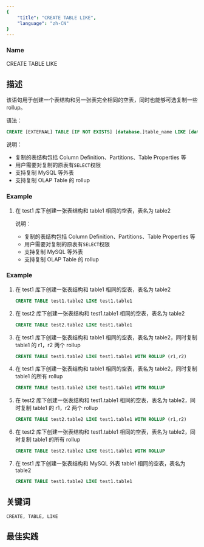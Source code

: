 ```yaml
---
{
    "title": "CREATE TABLE LIKE",
    "language": "zh-CN"
}
---
```


<!--
Licensed to the Apache Software Foundation (ASF) under one
or more contributor license agreements.  See the NOTICE file
distributed with this work for additional information
regarding copyright ownership.  The ASF licenses this file
to you under the Apache License, Version 2.0 (the
"License"); you may not use this file except in compliance
with the License.  You may obtain a copy of the License at

  http://www.apache.org/licenses/LICENSE-2.0

Unless required by applicable law or agreed to in writing,
software distributed under the License is distributed on an
"AS IS" BASIS, WITHOUT WARRANTIES OR CONDITIONS OF ANY
KIND, either express or implied.  See the License for the
specific language governing permissions and limitations
under the License.
-->

### Name

CREATE TABLE LIKE

## 描述

该语句用于创建一个表结构和另一张表完全相同的空表，同时也能够可选复制一些 rollup。 

语法：

```sql
CREATE [EXTERNAL] TABLE [IF NOT EXISTS] [database.]table_name LIKE [database.]table_name [WITH ROLLUP (r1,r2,r3,...)]
```

说明：

- 复制的表结构包括 Column Definition、Partitions、Table Properties 等 
- 用户需要对复制的原表有`SELECT`权限 
- 支持复制 MySQL 等外表 
- 支持复制 OLAP Table 的 rollup

### Example

1. 在 test1 库下创建一张表结构和 table1 相同的空表，表名为 table2

    说明：
    - 复制的表结构包括 Column Definition、Partitions、Table Properties 等 
    - 用户需要对复制的原表有`SELECT`权限 
    - 支持复制 MySQL 等外表 
    - 支持复制 OLAP Table 的 rollup

### Example


1. 在 test1 库下创建一张表结构和 table1 相同的空表，表名为 table2

    ```sql
    CREATE TABLE test1.table2 LIKE test1.table1
    ```

2. 在 test2 库下创建一张表结构和 test1.table1 相同的空表，表名为 table2

    ```sql
    CREATE TABLE test2.table2 LIKE test1.table1
    ```

3. 在 test1 库下创建一张表结构和 table1 相同的空表，表名为 table2，同时复制 table1 的 r1，r2 两个 rollup

    ```sql
    CREATE TABLE test1.table2 LIKE test1.table1 WITH ROLLUP (r1,r2)
    ```

4. 在 test1 库下创建一张表结构和 table1 相同的空表，表名为 table2，同时复制 table1 的所有 rollup

    ```sql
    CREATE TABLE test1.table2 LIKE test1.table1 WITH ROLLUP
    ```

5. 在 test2 库下创建一张表结构和 test1.table1 相同的空表，表名为 table2，同时复制 table1 的 r1，r2 两个 rollup


    ```sql
    CREATE TABLE test2.table2 LIKE test1.table1 WITH ROLLUP (r1,r2)
    ```

6. 在 test2 库下创建一张表结构和 test1.table1 相同的空表，表名为 table2，同时复制 table1 的所有 rollup


    ```sql
    CREATE TABLE test2.table2 LIKE test1.table1 WITH ROLLUP
    ```

7. 在 test1 库下创建一张表结构和 MySQL 外表 table1 相同的空表，表名为 table2


    ```sql
    CREATE TABLE test1.table2 LIKE test1.table1
    ```

## 关键词

    CREATE, TABLE, LIKE

## 最佳实践

